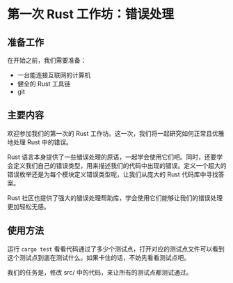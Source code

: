 # 第一次 Rust 工作坊：错误处理

## 准备工作
在开始之前，我们需要准备：
- 一台能连接互联网的计算机
- 健全的 Rust 工具链
- git


## 主要内容
欢迎参加我们的第一次的 Rust 工作坊。这一次，我们将一起研究如何正常且优雅地处理 Rust 中的错误。

Rust 语言本身提供了一些错误处理的原语，一起学会使用它们吧。同时，还要学会定义我们自己的错误类型，用来描述我们的代码中出现的错误。定义一个超大的错误枚举还是为每个模块定义错误类型呢，让我们从庞大的 Rust 代码库中寻找答案。

Rust 社区也提供了强大的错误处理帮助库，学会使用它们能够让我们的错误处理更加轻松无感。

## 使用方法
运行 `cargo test` 看看代码通过了多少个测试点，打开对应的测试点文件可以看到这个测试点到底在测试什么。如果卡住的话，不妨先看看测试点吧。

我们的任务是，修改 src/ 中的代码，来让所有的测试点都测试通过。